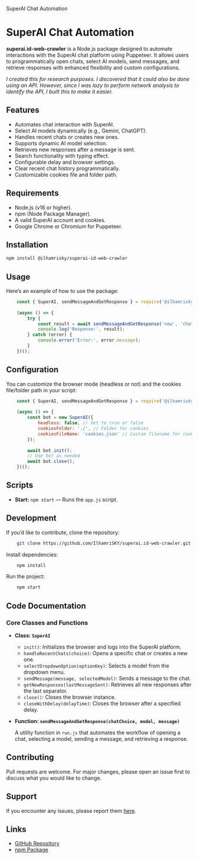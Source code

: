   SuperAI Chat Automation

SuperAI Chat Automation
=======================

**superai.id-web-crawler** is a Node.js package designed to automate interactions with the SuperAI chat platform using Puppeteer. It allows users to programmatically open chats, select AI models, send messages, and retrieve responses with enhanced flexibility and custom configurations.

_I created this for research purposes. I discovered that it could also be done using an API. However, since I was lazy to perform network analysis to identify the API, I built this to make it easier._

Features
--------

*   Automates chat interaction with SuperAI.
*   Select AI models dynamically (e.g., Gemini, ChatGPT).
*   Handles recent chats or creates new ones.
*   Supports dynamic AI model selection.
*   Retrieves new responses after a message is sent.
*   Search functionality with typing effect.
*   Configurable delay and browser settings.
*   Clear recent chat history programmatically.
*   Customizable cookies file and folder path.

Requirements
------------

*   Node.js (v16 or higher).
*   npm (Node Package Manager).
*   A valid SuperAI account and cookies.
*   Google Chrome or Chromium for Puppeteer.

Installation
------------

```bash
npm install @ilhamrisky/superai-id-web-crawler
```

Usage
-----

Here’s an example of how to use the package:

```js
    const { SuperAI, sendMessageAndGetResponse } = require('@ilhamrisky/superai-id-web-crawler');
    
    (async () => {
        try {
            const result = await sendMessageAndGetResponse('new', 'chatgpt', 'Hello, how are you?');
            console.log('Response:', result);
        } catch (error) {
            console.error('Error:', error.message);
        }
    })();
```

Configuration
-------------

You can customize the browser mode (headless or not) and the cookies file/folder path in your script:

```js
    const { SuperAI, sendMessageAndGetResponse } = require('@ilhamrisky/superai-id-web-crawler');
    
    (async () => {
        const bot = new SuperAI({
            headless: false, // Set to true or false
            cookiesFolder: './', // Folder for cookies
            cookiesFileName: 'cookies.json' // Custom filename for cookies
        });
    
        await bot.init();
        // Use bot as needed
        await bot.close();
    })();
```

Scripts
-------

*   **Start:** `npm start` — Runs the `app.js` script.

Development
-----------

If you’d like to contribute, clone the repository:

```bash
    git clone https://github.com/IlhamriSKY/superai.id-web-crawler.git
```

Install dependencies:

```bash
    npm install
```

Run the project:

```bash
    npm start
```

Code Documentation
------------------

### Core Classes and Functions

*   **Class: `SuperAI`**
    *   `init()`: Initializes the browser and logs into the SuperAI platform.
    *   `handleRecentChats(choice)`: Opens a specific chat or creates a new one.
    *   `selectDropdownOption(optionKey)`: Selects a model from the dropdown menu.
    *   `sendMessage(message, selectedModel)`: Sends a message to the chat.
    *   `getNewResponses(lastMessageSent)`: Retrieves all new responses after the last separator.
    *   `close()`: Closes the browser instance.
    *   `closeWithDelay(delayTime)`: Closes the browser after a specified delay.
*   **Function: `sendMessageAndGetResponse(chatChoice, model, message)`**
    
    A utility function in `run.js` that automates the workflow of opening a chat, selecting a model, sending a message, and retrieving a response.
    

Contributing
------------

Pull requests are welcome. For major changes, please open an issue first to discuss what you would like to change.

Support
-------

If you encounter any issues, please report them [here](https://github.com/IlhamriSKY/superai.id-web-crawler/issues).

Links
-----

*   [GitHub Repository](https://github.com/IlhamriSKY/superai.id-web-crawler)
*   [npm Package](https://www.npmjs.com/package/superai-id-web-crawler)
